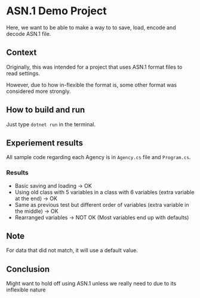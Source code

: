 # ASN.1 Demo Project
Here, we want to be able to make a way to to save, load,
encode and decode ASN.1 file.

## Context
Originally, this was intended for a project that uses ASN.1 format files
to read settings. 

However, due to how in-flexible the format is, some other format was considered
more strongly.

## How to build and run
Just type `dotnet run` in the terminal.

## Experiement results
All sample code regarding each Agency is in `Agency.cs` file and `Program.cs`.

### Results
- Basic saving and loading &rarr; OK
- Using old class with 5 variables in a class with 6 variables 
(extra variable at the end) &rarr; OK
- Same as previous test but different order of variables 
(extra variable in the middle) &rarr; OK
- Rearranged variables &rarr; NOT OK (Most variables end up with defaults)  

## Note
For data that did not match, it will use a default value. 

## Conclusion
Might want to hold off using ASN.1 unless we really need to due to its
inflexible nature